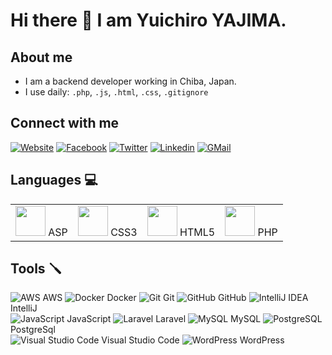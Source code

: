 # Hi there 👋 I am Yuichiro YAJIMA. 

## About me

- I am a backend developer working in Chiba, Japan.
- I use daily: `.php`, `.js`, `.html`, `.css`, `.gitignore`

## Connect with me

[![Website](https://img.icons8.com/wired/48/000000/domain.png)][website]
[![Facebook](https://img.icons8.com/color/48/000000/facebook-new.png)][facebook]
[![Twitter](https://img.icons8.com/color/48/000000/twitter--v1.png)][twitter]
[![Linkedin](https://img.icons8.com/color/48/000000/linkedin-2--v1.png)][linkedin]
[![GMail](https://img.icons8.com/color/48/000000/gmail-new.png)](mailto:yajima@hatchbit.jp)

## Languages 💻

<table>
<tr>
<td align="center" valign="middle">
<img src="https://img.icons8.com/ios/48/000000/asp.png" width="48"> ASP  
</td>
<td align="center" valign="middle">
<img src="https://img.icons8.com/color/48/000000/css3.png" width="48"> CSS3
</td>
<td align="center" valign="middle">
<img src="https://img.icons8.com/color/48/000000/html-5--v1.png" width="48"> HTML5
</td>
<td align="center" valign="middle">
<img src="https://img.icons8.com/ios/48/000000/php-logo.png" width="48"> PHP
</td>
</tr>
</table>

## Tools 🪛

![AWS](https://img.icons8.com/color/48/000000/amazon-web-services.png) AWS 
![Docker](https://img.icons8.com/color/48/000000/docker.png) Docker 
![Git](https://img.icons8.com/color/48/000000/git.png) Git 
![GitHub](https://img.icons8.com/color/48/000000/github--v1.png) GitHub 
![IntelliJ IDEA](https://img.icons8.com/color/48/000000/intellij-idea.png) IntelliJ  
![JavaScript](https://img.icons8.com/color/48/000000/javascript.png) JavaScript 
![Laravel](https://img.icons8.com/ios-filled/48/000000/laravel.png) Laravel 
![MySQL](https://img.icons8.com/color/48/000000/mysql-logo.png) MySQL 
![PostgreSQL](https://img.icons8.com/color/48/000000/postgreesql.png) PostgreSql  
![Visual Studio Code](https://img.icons8.com/color/48/000000/visual-studio-code-2019.png) Visual Studio Code 
![WordPress](https://img.icons8.com/color/48/000000/wordpress.png) WordPress  


[website]: https://www.hatchbit.jp
[twitter]: https://twitter.com/webparty
[facebook]: https://www.facebook.com/yuichiro.yajima
[linkedin]: http://linkedin.com/in/yuichiro-yajima
